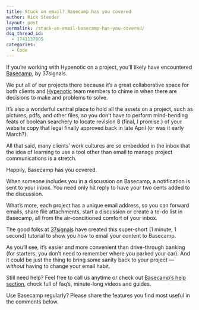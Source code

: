 ```yaml
---
title: Stuck on email? Basecamp has you covered
author: Rick Stender
layout: post
permalink: /stuck-on-email-basecamp-has-you-covered/
dsq_thread_id:
  - 1741137805
categories:
  - Code
---
```

If you&#8217;re working with Hypenotic on a project, you&#8217;ll likely have encountered <a title="Basecamp" href="http://basecamp.com" target="_blank">Basecamp</a>, by 37signals.

We put all of our projects there because it&#8217;s a great collaborative space for both clients and [Hypenotic][1] team members to chime in when there are decisions to make and problems to solve.

It&#8217;s also a wonderful central place to hold all the assets on a project, such as pictures, pdfs, and other files, so you don&#8217;t have to perform mind-bending feats of boolean searchery to locate revision 8 (final, I promise.) of your website copy that legal finally approved back in late April (or was it early March?).

All that said, many clients&#8217; work cultures are so embedded in the inbox that the idea of learning to use a tool other than email to manage project communications is a stretch.

Happily, Basecamp has you covered.

When someone includes you in a discussion on Basecamp, a notification is sent to your inbox. You need only hit reply to have your two cents added to the discussion.

What&#8217;s more, each project has a unique email address, so you can forward emails, share file attachments, start a discussion or create a to-do list in Basecamp, all from the air-conditioned comfort of your inbox.

The good folks at <a title="37signals" href="http://37signals.com/" target="_blank">37signals</a> have created this super-short (1 minute, 1 second) tutorial to show you how to email your content to Basecamp.



As you&#8217;ll see, it&#8217;s easier and more convenient than drive-through banking (for starters, you don&#8217;t need to remember where you parked your car). And it could be just the thing to bring some sanity back to your project &#8212; *without* having to change your email habit.

Still need help? Feel free to call us anytime or check out <a title="Basecamp's help section" href="https://basecamp.com/help" target="_blank">Basecamp&#8217;s help section</a>, chock full of faq&#8217;s, minute-long videos and guides.

Use Basecamp regularly? Please share the features you find most useful in the comments below.

 [1]: http://hypenotic.com "Hypenotic Inc."